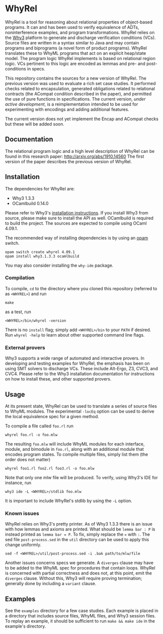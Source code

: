 # WhyRel

WhyRel is a tool for reasoning about relational properties of object-based
programs.  It can and has been used to verify equivalence of ADTs,
noninterference examples, and program transformations.  WhyRel relies on the
[Why3](http://why3.lri.fr) platform to generate and discharge verification
conditions (VCs).  Source files are written in a syntax similar to Java and may
contain programs and biprograms (a novel form of product programs).  WhyRel
translates these to WhyML programs that act on an explicit heap/state model.
The program logic WhyRel implements is based on relational region logic.  VCs
pertinent to this logic are encoded as lemmas and pre- and post-conditions in
specs.

This repository contains the sources for a new version of WhyRel.  The previous
version was used to evaluate a rich set case studies.  It performed checks
related to encapsulation, generated obligations related to relational contracts 
(the ACompat condition described in the paper), and permitted the use of pure 
functions in specifications.  The current version, _under active development_, 
is a reimplementation intended to be used for experimenting with encodings and 
adding additional features.  

The current version does not yet implement the Encap and ACompat checks but
these will be added soon.

## Documentation 

The relational program logic and a high level description of WhyRel can be found
in this research paper: http://arxiv.org/abs/1910.14560
The first version of the paper describes the previous version of WhyRel.

## Installation

The dependencies for WhyRel are:

- Why3 1.3.3
- OCamlbuild 0.14.0 

Please refer to Why3's [installation instructions](http://why3.lri.fr/doc/install.html#installing-why3).
If you install Why3 from source, please make sure to install the API as well.
OCamlbuild is required to build the project.  The sources are expected to
compile using OCaml 4.09.1.

The recommended way of installing dependencies is by using an [opam](https://opam.ocaml.org) switch.

```
opam switch create whyrel 4.09.1
opam install why3.1.3.3 ocamlbuild
```

You may also consider installing the `why-ide` package.

### Compilation

To compile, `cd` to the directory where you cloned this repository (referred to
as `<WHYREL>`) and run

```
make
```

as a test, run

```
<WHYREL>/bin/whyrel -version
```

There is no `install` flag; simply add `<WHYREL>/bin` to your `PATH` if desired.
Run `whyrel -help` to learn about other supported command line flags.


### External provers

Why3 supports a wide range of automated and interactive provers.  In developing
and testing examples for WhyRel, the emphasis has been on using SMT solvers to
discharge VCs.  These include Alt-Ergo, Z3, CVC3, and CVC4.  Please refer to the
Why3 installation documentation for instructions on how to install these, and
other supported provers.


## Usage

At its present state, WhyRel can be used to translate a series of source files
to WhyML modules.  The experimental `-locEq` option can be used to derive the
local equivalence spec for a given method.

To compile a file called `foo.rl` run

```
whyrel foo.rl -o foo.mlw
```

The resulting `foo.mlw` will include WhyML modules for each interface, module,
and bimodule in `foo.rl`, along with an additional module that encodes program
states.  To compile multiple files, simply list them (the order does not matter)

```
whyrel foo1.rl foo2.rl foo3.rl -o foo.mlw
```

Note that only one mlw file will be produced. To verify, using Why3's IDE for
instance, run

```
why3 ide -L <WHYREL>/stdlib foo.mlw
```

It is important to include WhyRel's stdlib by using the `-L` option.


### Known issues

WhyRel relies on Why3's pretty printer.  As of Why3 1.3.3 there is an issue with
how lemmas and axioms are printed.  What should be `lemma bar : P` is instead
printed as `lemma bar = P`.  To fix, simply replace the `=` with `:`.  The sed
file `post-process.sed` in the `util` directory can be used to apply this change
uniformly.

```
sed -f <WHYREL>/util/post-process.sed -i .bak path/to/mlw/file
```

Another issues concerns specs we generate.  A `diverges` clause may have to be
added to the WhyML spec for procedures that contain loops.  WhyRel is concerned
with partial correctness and does not, at this point, emit the `diverges`
clause.  Without this, Why3 will require proving termination; generally done by
including a `variant` clause.

## Examples

See the `examples` directory for a few case studies.  Each example is placed in
a directory that includes source files, WhyML files, and Why3 session files.  To
replay an example, it should be sufficient to run `make && make ide` in the
example's directory.
